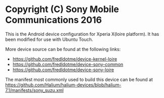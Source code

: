 Copyright (C) Sony Mobile Communications 2016
=============================================

This is the Android device configuration for Xperia X(loire platform). It has been modified for use with Ubuntu Touch.

More device source can be found at the following links:

- https://github.com/fredldotme/device-kernel-loire
- https://github.com/fredldotme/device-sony-common
- https://github.com/fredldotme/device-sony-loire

The manifest most commonly used to build this device can be found at https://github.com/Halium/halium-devices/blob/halium-7.1/manifests/sony_suzu.xml

